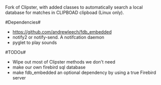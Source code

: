 Fork of Clipster, with added classes to automatically search a local database
for matches in CLIPBOAD clipboad (Linux only).

#Dependencies#
* https://github.com/andrewleech/fdb_embedded
* notify2 or notify-send. A notifcation daemon
* pyglet to play sounds


#TODOs#
* Wipe out most of Clipster methods we don't need
* make our own firebird sql database
* make fdb_embedded an optional dependency by using a true Firebird server
